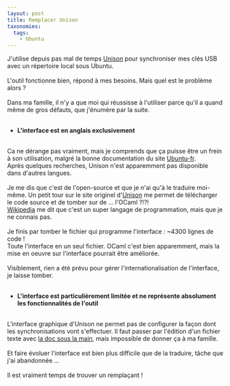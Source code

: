 ```yaml
---
layout: post
title: Remplacer Unison
taxonomies: 
  tags: 
    - Ubuntu
---
```

J'utilise depuis pas mal de temps <a href="http://doc.ubuntu-fr.org/unison" title="Doc Ubuntu pour Unison">Unison</a> pour synchroniser mes clés USB avec un répertoire local sous Ubuntu.<br />
<br />
L'outil fonctionne bien, répond à mes besoins. Mais quel est le problème alors ?<br />
<br />
Dans ma famille, il n'y a que moi qui réussisse à l'utiliser parce qu'il a quand même de gros défauts, que j'énumère par la suite.<br />
<br />
<ul><li><strong>L'interface est en anglais exclusivement</strong></li></ul><br />
Ca ne dérange pas vraiment, mais je comprends que ça puisse être un frein à son utilisation, malgré la bonne documentation du site <a href="http://doc.ubuntu-fr.org/unison" title="Doc Ubuntu pour Unison">Ubuntu-fr</a>.<br />
Après quelques recherches, Unison n'est apparemment pas disponible dans d'autres langues.<br />
<br />
Je me dis que c'est de l'open-source et que je n'ai qu'à le traduire moi-même. Un petit tour sur le site originel d'<a href="http://www.cis.upenn.edu/~bcpierce/unison/" title="Site d'Unison">Unison</a> me permet de télécharger le code source et de tomber sur de ... l'OCaml ?!?!<br />
<a href="http://fr.wikipedia.org/wiki/Objective_Caml">Wikipedia</a> me dit que c'est un super langage de programmation, mais que je ne connais pas.<br />
<br />
Je finis par tomber le fichier qui programme l'interface : ~4300 lignes de code !<br />
Toute l'interface en un seul fichier. OCaml c'est bien apparemment, mais la mise en oeuvre sur l'interface pourrait être améliorée.<br />
<br />
Visiblement, rien a été prévu pour gérer l'internationalisation de l'interface, je laisse tomber.<br />
<br />
<ul><li><strong>L'interface est particulièrement limitée et ne représente absolument les fonctionnalités de l'outil</strong></li></ul><br />
L'interface graphique d'Unison ne permet pas de configurer la façon dont les synchronisations vont s'effectuer. Il faut passer par l'édition d'un fichier texte avec <a href="http://wiki.mandriva.com/fr/unison">la doc sous la main</a>, mais impossible de donner ça à ma famille.<br />
<br />
Et faire évoluer l'interface est bien plus difficile que de la traduire, tâche que j'ai abandonnée ...<br />
<br />
Il est vraiment temps de trouver un remplaçant !
